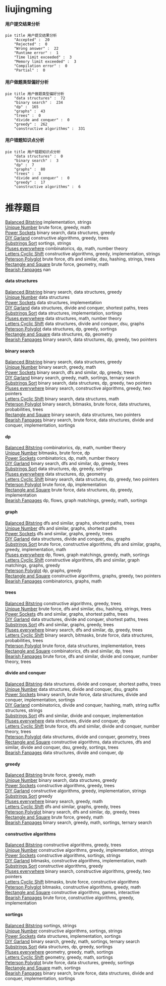 # liujingming
<!-- tabs:start -->
#### **用户提交结果分析**

```mermaid
pie title 用户提交结果分析
    "Accepted" :  20
    "Rejected" :  0
    "Wrong answer" :  22
    "Runtime error" :  1
    "Time limit exceeded" :  3
    "Memory limit exceeded" :  3
    "Compilation error" :  0
    "Partial" :  0
```
#### **用户做题类型偏好分析**

```mermaid
pie title 用户做题类型偏好分析
    "data structures" :  72
    "binary search" :  234
    "dp" :  165
    "graphs" :  43
    "trees" :  0
    "divide and conquer" :  0
    "greedy" :  262
    "constructive algorithms" :  331
```
#### **用户错题知识点分析**

```mermaid
pie title 用户错题知识点分析
    "data structures" :  0
    "binary search" :  3
    "dp" :  7
    "graphs" :  80
    "trees" :  3
    "divide and conquer" :  0
    "greedy" :  17
    "constructive algorithms" :  6
```
<!-- tabs:end -->
# 推荐题目
[Balanced Bitstring](https://codeforces.com/contest/1405/problem/C)		implementation,
                        strings		  
[Unique Number](http://codeforces.com/problemset/problem/1462/C)		brute force,
                        greedy,
                        math		  
[Power Sockets](http://codeforces.com/problemset/problem/1469/F)		binary search,
                        data structures,
                        greedy		  
[DIY Garland](http://codeforces.com/problemset/problem/1283/F)		constructive algorithms,
                        greedy,
                        trees		  
[Substrings Sort](https://codeforces.com/contest/1489/problem/D)		sortings,
                        strings		  
[Pluses everywhere](http://codeforces.com/problemset/problem/520/E)		combinatorics,
                        dp,
                        math,
                        number theory		  
[Letters Cyclic Shift](http://codeforces.com/problemset/problem/708/A)		constructive algorithms,
                        greedy,
                        implementation,
                        strings		  
[Peterson Polyglot](http://codeforces.com/problemset/problem/778/C)		brute force,
                        dfs and similar,
                        dsu,
                        hashing,
                        strings,
                        trees		  
[Rectangle and Square](http://codeforces.com/problemset/problem/135/B)		brute force,
                        geometry,
                        math		  
[Bearish Fanpages](http://codeforces.com/problemset/problem/643/D)		nan		  
<!-- tabs:start -->
#### **data structures**
[Balanced Bitstring](http://codeforces.com/problemset/problem/1469/F)		binary search,
                        data structures,
                        greedy		  
[Unique Number](http://codeforces.com/problemset/problem/1148/H)		data structures		  
[Power Sockets](http://codeforces.com/problemset/problem/633/H)		data structures,
                        implementation		  
[DIY Garland](http://codeforces.com/problemset/problem/1140/G)		data structures,
                        divide and conquer,
                        shortest paths,
                        trees		  
[Substrings Sort](https://codeforces.com/contest/860/problem/B)		data structures,
                        implementation,
                        sortings		  
[Pluses everywhere](http://codeforces.com/problemset/problem/1422/F)		data structures,
                        math,
                        number theory		  
[Letters Cyclic Shift](http://codeforces.com/problemset/problem/1423/H)		data structures,
                        divide and conquer,
                        dsu,
                        graphs		  
[Peterson Polyglot](http://codeforces.com/problemset/problem/777/B)		data structures,
                        dp,
                        greedy,
                        sortings		  
[Rectangle and Square](http://codeforces.com/problemset/problem/932/F)		data structures,
                        dp,
                        geometry		  
[Bearish Fanpages](http://codeforces.com/problemset/problem/1492/C)		binary search,
                        data structures,
                        dp,
                        greedy,
                        two pointers		  
#### **binary search**
[Balanced Bitstring](http://codeforces.com/problemset/problem/1469/F)		binary search,
                        data structures,
                        greedy		  
[Unique Number](http://codeforces.com/problemset/problem/1366/A)		binary search,
                        greedy,
                        math		  
[Power Sockets](http://codeforces.com/problemset/problem/1453/E)		binary search,
                        dfs and similar,
                        dp,
                        greedy,
                        trees		  
[DIY Garland](http://codeforces.com/problemset/problem/1355/E)		binary search,
                        greedy,
                        math,
                        sortings,
                        ternary search		  
[Substrings Sort](http://codeforces.com/problemset/problem/1492/C)		binary search,
                        data structures,
                        dp,
                        greedy,
                        two pointers		  
[Pluses everywhere](http://codeforces.com/problemset/problem/1463/D)		binary search,
                        constructive algorithms,
                        greedy,
                        two pointers		  
[Letters Cyclic Shift](http://codeforces.com/problemset/problem/1490/G)		binary search,
                        data structures,
                        math		  
[Peterson Polyglot](http://codeforces.com/problemset/problem/1479/D)		binary search,
                        bitmasks,
                        brute force,
                        data structures,
                        probabilities,
                        trees		  
[Rectangle and Square](http://codeforces.com/problemset/problem/1436/E)		binary search,
                        data structures,
                        two pointers		  
[Bearish Fanpages](http://codeforces.com/problemset/problem/1461/D)		binary search,
                        brute force,
                        data structures,
                        divide and conquer,
                        implementation,
                        sortings		  
#### **dp**
[Balanced Bitstring](http://codeforces.com/problemset/problem/520/E)		combinatorics,
                        dp,
                        math,
                        number theory		  
[Unique Number](http://codeforces.com/problemset/problem/453/B)		bitmasks,
                        brute force,
                        dp		  
[Power Sockets](http://codeforces.com/problemset/problem/1204/E)		combinatorics,
                        dp,
                        math,
                        number theory		  
[DIY Garland](http://codeforces.com/problemset/problem/1453/E)		binary search,
                        dfs and similar,
                        dp,
                        greedy,
                        trees		  
[Substrings Sort](http://codeforces.com/problemset/problem/777/B)		data structures,
                        dp,
                        greedy,
                        sortings		  
[Pluses everywhere](http://codeforces.com/problemset/problem/932/F)		data structures,
                        dp,
                        geometry		  
[Letters Cyclic Shift](http://codeforces.com/problemset/problem/1492/C)		binary search,
                        data structures,
                        dp,
                        greedy,
                        two pointers		  
[Peterson Polyglot](https://codeforces.com/contest/1457/problem/C)		brute force,
                        dp,
                        implementation		  
[Rectangle and Square](http://codeforces.com/problemset/problem/1491/C)		brute force,
                        data structures,
                        dp,
                        greedy,
                        implementation		  
[Bearish Fanpages](http://codeforces.com/problemset/problem/1437/C)		dp,
                        flows,
                        graph matchings,
                        greedy,
                        math,
                        sortings		  
#### **graph**
[Balanced Bitstring](http://codeforces.com/problemset/problem/1037/D)		dfs and similar,
                        graphs,
                        shortest paths,
                        trees		  
[Unique Number](http://codeforces.com/problemset/problem/1320/B)		dfs and similar,
                        graphs,
                        shortest paths		  
[Power Sockets](https://codeforces.com/contest/782/problem/C)		dfs and similar,
                        graphs,
                        greedy,
                        trees		  
[DIY Garland](http://codeforces.com/problemset/problem/1423/H)		data structures,
                        divide and conquer,
                        dsu,
                        graphs		  
[Substrings Sort](http://codeforces.com/problemset/problem/1487/C)		brute force,
                        constructive algorithms,
                        dfs and similar,
                        graphs,
                        greedy,
                        implementation,
                        math		  
[Pluses everywhere](http://codeforces.com/problemset/problem/1437/C)		dp,
                        flows,
                        graph matchings,
                        greedy,
                        math,
                        sortings		  
[Letters Cyclic Shift](http://codeforces.com/problemset/problem/1470/D)		constructive algorithms,
                        dfs and similar,
                        graph matchings,
                        graphs,
                        greedy		  
[Peterson Polyglot](http://codeforces.com/problemset/problem/1476/C)		dp,
                        graphs,
                        greedy		  
[Rectangle and Square](http://codeforces.com/problemset/problem/1304/D)		constructive algorithms,
                        graphs,
                        greedy,
                        two pointers		  
[Bearish Fanpages](http://codeforces.com/problemset/problem/1475/C)		combinatorics,
                        graphs,
                        math		  
#### **trees**
[Balanced Bitstring](http://codeforces.com/problemset/problem/1283/F)		constructive algorithms,
                        greedy,
                        trees		  
[Unique Number](http://codeforces.com/problemset/problem/778/C)		brute force,
                        dfs and similar,
                        dsu,
                        hashing,
                        strings,
                        trees		  
[Power Sockets](http://codeforces.com/problemset/problem/1037/D)		dfs and similar,
                        graphs,
                        shortest paths,
                        trees		  
[DIY Garland](http://codeforces.com/problemset/problem/1140/G)		data structures,
                        divide and conquer,
                        shortest paths,
                        trees		  
[Substrings Sort](https://codeforces.com/contest/782/problem/C)		dfs and similar,
                        graphs,
                        greedy,
                        trees		  
[Pluses everywhere](http://codeforces.com/problemset/problem/1453/E)		binary search,
                        dfs and similar,
                        dp,
                        greedy,
                        trees		  
[Letters Cyclic Shift](http://codeforces.com/problemset/problem/1479/D)		binary search,
                        bitmasks,
                        brute force,
                        data structures,
                        probabilities,
                        trees		  
[Peterson Polyglot](http://codeforces.com/problemset/problem/1511/C)		brute force,
                        data structures,
                        implementation,
                        trees		  
[Rectangle and Square](http://codeforces.com/problemset/problem/1499/F)		combinatorics,
                        dfs and similar,
                        dp,
                        trees		  
[Bearish Fanpages](http://codeforces.com/problemset/problem/1491/E)		brute force,
                        dfs and similar,
                        divide and conquer,
                        number theory,
                        trees		  
#### **divide and conquer**
[Balanced Bitstring](http://codeforces.com/problemset/problem/1140/G)		data structures,
                        divide and conquer,
                        shortest paths,
                        trees		  
[Unique Number](http://codeforces.com/problemset/problem/1423/H)		data structures,
                        divide and conquer,
                        dsu,
                        graphs		  
[Power Sockets](http://codeforces.com/problemset/problem/1461/D)		binary search,
                        brute force,
                        data structures,
                        divide and conquer,
                        implementation,
                        sortings		  
[DIY Garland](http://codeforces.com/problemset/problem/1466/G)		combinatorics,
                        divide and conquer,
                        hashing,
                        math,
                        string suffix structures,
                        strings		  
[Substrings Sort](http://codeforces.com/problemset/problem/1490/D)		dfs and similar,
                        divide and conquer,
                        implementation		  
[Pluses everywhere](https://codeforces.com/contest/1483/problem/C)		data structures,
                        divide and conquer,
                        dp		  
[Letters Cyclic Shift](http://codeforces.com/problemset/problem/1491/E)		brute force,
                        dfs and similar,
                        divide and conquer,
                        number theory,
                        trees		  
[Peterson Polyglot](http://codeforces.com/problemset/problem/1303/G)		data structures,
                        divide and conquer,
                        geometry,
                        trees		  
[Rectangle and Square](http://codeforces.com/problemset/problem/1494/D)		constructive algorithms,
                        data structures,
                        dfs and similar,
                        divide and conquer,
                        dsu,
                        greedy,
                        sortings,
                        trees		  
[Bearish Fanpages](http://codeforces.com/problemset/problem/1482/E)		data structures,
                        divide and conquer,
                        dp		  
#### **greedy**
[Balanced Bitstring](http://codeforces.com/problemset/problem/1462/C)		brute force,
                        greedy,
                        math		  
[Unique Number](http://codeforces.com/problemset/problem/1469/F)		binary search,
                        data structures,
                        greedy		  
[Power Sockets](http://codeforces.com/problemset/problem/1283/F)		constructive algorithms,
                        greedy,
                        trees		  
[DIY Garland](http://codeforces.com/problemset/problem/708/A)		constructive algorithms,
                        greedy,
                        implementation,
                        strings		  
[Substrings Sort](https://codeforces.com/contest/1432/problem/F)		greedy		  
[Pluses everywhere](http://codeforces.com/problemset/problem/1366/A)		binary search,
                        greedy,
                        math		  
[Letters Cyclic Shift](https://codeforces.com/contest/782/problem/C)		dfs and similar,
                        graphs,
                        greedy,
                        trees		  
[Peterson Polyglot](http://codeforces.com/problemset/problem/1453/E)		binary search,
                        dfs and similar,
                        dp,
                        greedy,
                        trees		  
[Rectangle and Square](https://codeforces.com/contest/1300/problem/C)		brute force,
                        greedy,
                        math		  
[Bearish Fanpages](http://codeforces.com/problemset/problem/1355/E)		binary search,
                        greedy,
                        math,
                        sortings,
                        ternary search		  
#### **constructive algorithms**
[Balanced Bitstring](http://codeforces.com/problemset/problem/1283/F)		constructive algorithms,
                        greedy,
                        trees		  
[Unique Number](http://codeforces.com/problemset/problem/708/A)		constructive algorithms,
                        greedy,
                        implementation,
                        strings		  
[Power Sockets](http://codeforces.com/problemset/problem/1256/F)		constructive algorithms,
                        sortings,
                        strings		  
[DIY Garland](http://codeforces.com/problemset/problem/734/F)		bitmasks,
                        constructive algorithms,
                        implementation,
                        math		  
[Substrings Sort](http://codeforces.com/problemset/problem/1493/A)		constructive algorithms,
                        greedy		  
[Pluses everywhere](http://codeforces.com/problemset/problem/1463/D)		binary search,
                        constructive algorithms,
                        greedy,
                        two pointers		  
[Letters Cyclic Shift](https://codeforces.com/contest/1456/problem/B)		bitmasks,
                        brute force,
                        constructive algorithms		  
[Peterson Polyglot](http://codeforces.com/problemset/problem/1492/D)		bitmasks,
                        constructive algorithms,
                        greedy,
                        math		  
[Rectangle and Square](https://codeforces.com/contest/1504/problem/D)		constructive algorithms,
                        games,
                        interactive		  
[Bearish Fanpages](https://codeforces.com/contest/1483/problem/A)		brute force,
                        constructive algorithms,
                        greedy,
                        implementation		  
#### **sortings**
[Balanced Bitstring](https://codeforces.com/contest/1489/problem/D)		sortings,
                        strings		  
[Unique Number](http://codeforces.com/problemset/problem/1256/F)		constructive algorithms,
                        sortings,
                        strings		  
[Power Sockets](https://codeforces.com/contest/860/problem/B)		data structures,
                        implementation,
                        sortings		  
[DIY Garland](http://codeforces.com/problemset/problem/1355/E)		binary search,
                        greedy,
                        math,
                        sortings,
                        ternary search		  
[Substrings Sort](http://codeforces.com/problemset/problem/777/B)		data structures,
                        dp,
                        greedy,
                        sortings		  
[Pluses everywhere](https://codeforces.com/contest/1496/problem/C)		geometry,
                        greedy,
                        math,
                        sortings		  
[Letters Cyclic Shift](http://codeforces.com/problemset/problem/1495/A)		geometry,
                        greedy,
                        math,
                        sortings		  
[Peterson Polyglot](http://codeforces.com/problemset/problem/1497/A)		brute force,
                        data structures,
                        greedy,
                        sortings		  
[Rectangle and Square](http://codeforces.com/problemset/problem/1427/A)		math,
                        sortings		  
[Bearish Fanpages](http://codeforces.com/problemset/problem/1461/D)		binary search,
                        brute force,
                        data structures,
                        divide and conquer,
                        implementation,
                        sortings		  
<!-- tabs:end -->
